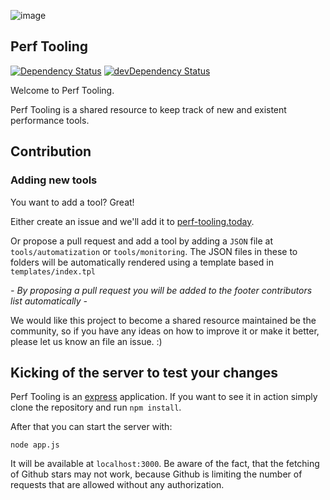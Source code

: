 ![image](https://raw.githubusercontent.com/stefanjudis/perf-tooling/master/perf-tooling.jpg)

## Perf Tooling

[![Dependency Status](https://david-dm.org/stefanjudis/perf-tooling.svg)](https://david-dm.org/stefanjudis/perf-tooling) [![devDependency Status](https://david-dm.org/stefanjudis/perf-tooling/dev-status.svg)](https://david-dm.org/stefanjudis/perf-tooling#info=devDependencies)

Welcome to Perf Tooling.

Perf Tooling is a shared resource to keep track of new and existent performance tools.

## Contribution

### Adding new tools

You want to add a tool? Great!

Either create an issue and we'll add it to [perf-tooling.today](http://perf-tooling.today).

Or propose a pull request and add a tool by adding a `JSON` file at `tools/automatization` or `tools/monitoring`. The JSON files in these to folders will be automatically rendered using a template based in `templates/index.tpl`

*- By proposing a pull request you will be added to the footer contributors list automatically -*

We would like this project to become a shared resource maintained be the community, so if you have any ideas on how to improve it or make it better, please let us know an file an issue. :)


## Kicking of the server to test your changes

Perf Tooling is an [express](http://expressjs.com/) application. If you want to see it in action simply clone the repository and run `npm install`.

After that you can start the server with:

```
node app.js
```

It will be available at `localhost:3000`.
Be aware of the fact, that the fetching of Github stars may not work, because Github is limiting the number of requests that are allowed without any authorization.
